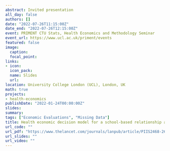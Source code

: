 ```yaml
---
abstract: Invited presentation
all_day: false
authors: []
date: "2022-07-26T11:15:00Z"
date_end: "2022-07-26T12:15:00Z"
event: PRIMENT CTU Stats, Health Economics and Methodology Seminar
event_url: https://www.ucl.ac.uk/priment/events
featured: false
image:
  caption: 
  focal_point: 
links:
- icon: 
  icon_pack: 
  name: Slides
  url: 
location: University College London (UCL), London, UK
math: true
projects:
- health-economics
publishDate: "2022-01-24T00:00:00Z"
slides: 
summary: 
tags: ["Economic Evaluations", "Missing Data"]
title: Health economic decision model for a school-based relationship and sexuality education intervention in the UK
url_code: ""
url_pdf: "https://www.thelancet.com/journals/lanpub/article/PIIS2468-2667(22)00117-7/fulltext?rss=yes"
url_slides: ""
url_video: ""
---
```





